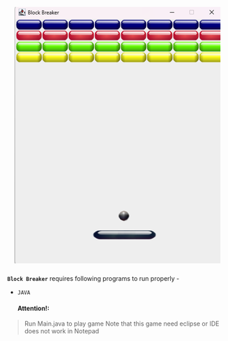 <h1 align ="center">
<br>
<a href="https://github.com/raghul-tech/BlockBreaker.git"><img src="Block Breaker/BlockBreaker.png" alt="blockBreaker"></a>
    
</h1>

**`Block Breaker`** requires following programs to run properly -

- `JAVA`

  #### Attention!:

> Run Main.java to play game
> Note that this game need eclipse or IDE does not work in Notepad 

